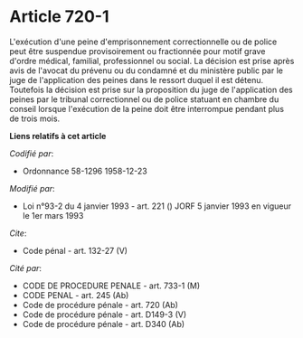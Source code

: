 # Article 720-1

L'exécution d'une peine d'emprisonnement correctionnelle ou de police peut être suspendue provisoirement ou fractionnée pour
motif grave d'ordre médical, familial, professionnel ou social. La décision est prise après avis de l'avocat du prévenu ou du
condamné et du ministère public par le juge de l'application des peines dans le ressort duquel il est détenu. Toutefois la
décision est prise sur la proposition du juge de l'application des peines par le tribunal correctionnel ou de police statuant
en chambre du conseil lorsque l'exécution de la peine doit être interrompue pendant plus de trois mois.

**Liens relatifs à cet article**

_Codifié par_:

  - Ordonnance 58-1296 1958-12-23

_Modifié par_:

  - Loi n°93-2 du 4 janvier 1993 - art. 221 () JORF 5 janvier 1993 en vigueur le 1er mars 1993

_Cite_:

  - Code pénal - art. 132-27 (V)

_Cité par_:

  - CODE DE PROCEDURE PENALE - art. 733-1 (M)
  - CODE PENAL - art. 245 (Ab)
  - Code de procédure pénale - art. 720 (Ab)
  - Code de procédure pénale - art. D149-3 (V)
  - Code de procédure pénale - art. D340 (Ab)
